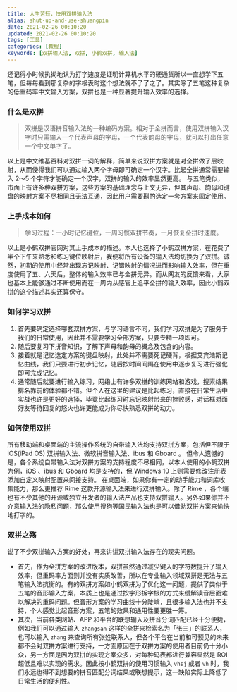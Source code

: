 ```yaml
---
title: 人生苦短，快用双拼输入法
alias: shut-up-and-use-shuangpin
date: 2021-02-26 00:10:20
updated: 2021-02-26 00:10:20
tags: [工具]
categories: [教程]
keywords: [双拼输入法, 双拼, 小鹤双拼, 输入法]
---
```

还记得小时候执拗地认为打字速度是证明计算机水平的硬通货所以一直想学下五笔，但每每看到那复杂的字根表时这个想法就不了了之了。其实除了五笔这种复杂的低重码率中文输入方案，双拼也是一种显著提升输入效率的选择。

### 什么是双拼
> 双拼是汉语拼音输入法的一种编码方案。相对于全拼而言，使用双拼输入汉字时只需输入一个代表声母的字母，一个代表韵母的字母，就可以打出任意一个中文单字了。

以上是中文维基百科对双拼一词的解释，简单来说双拼方案就是对全拼做了层映射，从而使得我们可以通过输入两个字母即可确定一个汉字。比起全拼通常需要输入 2～5 个字符才能确定一个汉字，双拼的输入的效率显然更高。
与五笔类似，市面上有许多种双拼方案，这些方案的基础理念与上文无异，但其声母、韵母和键盘的映射方案不尽相同且无法互通，因此用户需要斟酌选定一套方案来固定使用。

### 上手成本如何
> 学习过程：一小时记忆键位，一周习惯双拼节奏，一月恢复全拼时速度。

以上是小鹤双拼官网对其上手成本的描述。本人也选择了小鹤双拼方案，在花费了半个下午来熟悉和练习键位映射后，我便将所有设备的输入法均切换为了双拼。诚然，初期的使用中经常出现忘记映射、记错映射的情况进而影响输入效率，但在重度使用了五、六天后，整体的输入效率已与全拼无异。而从网友的反馈来看，大家也基本上能够通过不断使用而在一周内从感官上追平全拼的输入效率，因此小鹤双拼的这个描述其实还算保守。
<!--more-->

### 如何学习双拼
1. 首先要确定选择哪套双拼方案，与学习语言不同，我们学习双拼是为了服务于我们的日常使用，因此并不需要学习全部方案，只要专精一项即可。
2. 随后要复习下拼音知识，了解下声母和韵母的概念及包含的内容。
3. 接着就是记忆选定方案的键盘映射，此处并不需要死记硬背，根据艾宾浩斯记忆曲线，我们只要进行初步记忆，随后按时间间隔在使用中逐步复习进行强化即可完成记忆。
4. 通常随后就要进行输入练习，网络上有许多双拼的训练网站和游戏，搜索结果排名靠前的体验都不错。但个人在这里的建议是比起练习，直接在日常生活中实战也许是更好的选择，毕竟比起练习时忘记映射带来的挫败感，对话框对面好友等待回复的怒火也许更能成为你尽快熟悉双拼的动力。

### 如何使用双拼
所有移动端和桌面端的主流操作系统的自带输入法均支持双拼方案，包括但不限于 iOS(iPad OS) 双拼输入法、微软拼音输入法、ibus 和 Gboard 。
但令人遗憾的是，各个系统自带输入法对双拼方案的支持程度不尽相同，以本人使用的小鹤双拼为例，iOS 、ibus 和 Gboard 均是支持的，但 Windows 10 上则需要修改注册表添加自定义映射配置来间接支持。
在桌面端，如果你有一定的动手能力和词库收集能力，那么更推荐 Rime 这款开源输入法来进行双拼输入。除了 Rime ，各个端也有不少其他的开源或独立开发者的输入法产品也支持双拼输入。另外如果你并不介意输入法的隐私问题，那么使用搜狗等国民输入法也是可以借助双拼方案来愉快地打字的。

### 双拼之殇
说了不少双拼输入方案的好处，再来讲讲双拼输入法存在的现实问题。
- 首先，作为全拼方案的改进版本，双拼虽然通过减少键入的字符数提升了输入效率，但重码率方面则并没有实质改善，所以在专业输入领域双拼是无法与五笔输入法抗衡的。有的双拼方案如小鹤双拼为了优化这一问题，提供了类似于五笔的音形输入方案，本质上也是通过按字形拆字根的方式来缓解读音层面难以解决的重码问题。但音形方案的学习曲线十分陡峭，且很多输入法也并不支持，个人感觉比起音形方案，五笔的效果和通用性要更胜一筹。
- 其次，当前各类网站、APP 和平台的联想输入及拼音分词匹配已经十分便捷，例如我们可以通过输入 `zhangsan` 这样的全拼来检索名为「张三」的联系人，也可以输入 `zhang` 来查询所有张姓联系人，但各个平台在当前和可预见的未来都不会对双拼方案进行支持，一方面原因在于双拼方案的使用者目前仍十分小众，另一方面是因为双拼的实现方案众多，对每种码表都进行兼容显然是 ROI 超低且难以实现的需求。因此按小鹤双拼的使用习惯输入 `vhsj` 或者 `vh` 时，我们永远也得不到想要的拼音匹配分词结果或联想提示，这一缺陷实际上降低了日常生活的便利性。